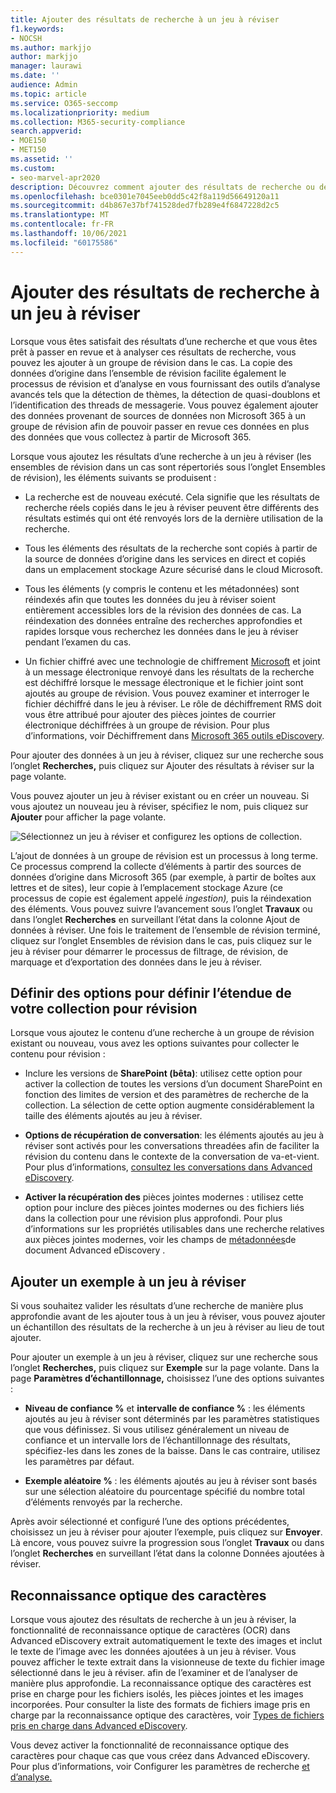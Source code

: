 ```yaml
---
title: Ajouter des résultats de recherche à un jeu à réviser
f1.keywords:
- NOCSH
ms.author: markjjo
author: markjjo
manager: laurawi
ms.date: ''
audience: Admin
ms.topic: article
ms.service: O365-seccomp
ms.localizationpriority: medium
ms.collection: M365-security-compliance
search.appverid:
- MOE150
- MET150
ms.assetid: ''
ms.custom:
- seo-marvel-apr2020
description: Découvrez comment ajouter des résultats de recherche ou des exemples de ces résultats de recherche à un groupe Advanced eDiscovery révision de cas.
ms.openlocfilehash: bce0301e7045eeb0dd5c42f8a119d56649120a11
ms.sourcegitcommit: d4b867e37bf741528ded7fb289e4f6847228d2c5
ms.translationtype: MT
ms.contentlocale: fr-FR
ms.lasthandoff: 10/06/2021
ms.locfileid: "60175586"
---
```

# <a name="add-search-results-to-a-review-set"></a>Ajouter des résultats de recherche à un jeu à réviser

Lorsque vous êtes satisfait des résultats d’une recherche et que vous êtes prêt à passer en revue et à analyser ces résultats de recherche, vous pouvez les ajouter à un groupe de révision dans le cas. La copie des données d’origine dans l’ensemble de révision facilite également le processus de révision et d’analyse en vous fournissant des outils d’analyse avancés tels que la détection de thèmes, la détection de quasi-doublons et l’identification des threads de messagerie. Vous pouvez également ajouter des données provenant de sources de données non Microsoft 365 à un groupe de révision afin de pouvoir passer en revue ces données en plus des données que vous collectez à partir de Microsoft 365.

Lorsque vous ajoutez les résultats d’une recherche à un jeu à  réviser (les ensembles de révision dans un cas sont répertoriés sous l’onglet Ensembles de révision), les éléments suivants se produisent :

- La recherche est de nouveau exécuté. Cela signifie que les résultats de recherche réels copiés dans le jeu à réviser peuvent être différents des résultats estimés qui ont été renvoyés lors de la dernière utilisation de la recherche.

- Tous les éléments des résultats de la recherche sont copiés à partir de la source de données d’origine dans les services en direct et copiés dans un emplacement stockage Azure sécurisé dans le cloud Microsoft.

- Tous les éléments (y compris le contenu et les métadonnées) sont réindexés afin que toutes les données du jeu à réviser soient entièrement accessibles lors de la révision des données de cas. La réindexation des données entraîne des recherches approfondies et rapides lorsque vous recherchez les données dans le jeu à réviser pendant l’examen du cas.

- Un fichier chiffré avec une technologie de chiffrement [Microsoft](encryption.md) et joint à un message électronique renvoyé dans les résultats de la recherche est déchiffré lorsque le message électronique et le fichier joint sont ajoutés au groupe de révision. Vous pouvez examiner et interroger le fichier déchiffré dans le jeu à réviser. Le rôle de déchiffrement RMS doit vous être attribué pour ajouter des pièces jointes de courrier électronique déchiffrées à un groupe de révision. Pour plus d’informations, voir Déchiffrement dans [Microsoft 365 outils eDiscovery](ediscovery-decryption.md).

Pour ajouter des données à un jeu à réviser, cliquez  sur une recherche sous l’onglet **Recherches,** puis cliquez sur Ajouter des résultats à réviser sur la page volante.

Vous pouvez ajouter un jeu à réviser existant ou en créer un nouveau.  Si vous ajoutez un nouveau jeu à réviser, spécifiez le nom, puis cliquez sur **Ajouter** pour afficher la page volante.

![Sélectionnez un jeu à réviser et configurez les options de collection.](../media/AeD_AddToReviewSet.png)

L’ajout de données à un groupe de révision est un processus à long terme. Ce processus comprend la collecte d’éléments à partir des sources de données d’origine dans Microsoft 365 (par exemple, à partir de boîtes aux lettres et de sites), leur copie à l’emplacement stockage Azure (ce processus de copie est également appelé *ingestion),* puis la réindexation des éléments. Vous pouvez suivre l’avancement sous l’onglet **Travaux** ou dans  l’onglet **Recherches** en surveillant l’état dans la colonne Ajout de données à réviser. Une fois le traitement de  l’ensemble de révision terminé, cliquez sur l’onglet Ensembles de révision dans le cas, puis cliquez sur le jeu à réviser pour démarrer le processus de filtrage, de révision, de marquage et d’exportation des données dans le jeu à réviser.

## <a name="define-options-to-scope-your-collection-for-review"></a>Définir des options pour définir l’étendue de votre collection pour révision

Lorsque vous ajoutez le contenu d’une recherche à un groupe de révision existant ou nouveau, vous avez les options suivantes pour collecter le contenu pour révision :

- Inclure les versions de **SharePoint (bêta)**: utilisez cette option pour activer la collection de toutes les versions d’un document SharePoint en fonction des limites de version et des paramètres de recherche de la collection. La sélection de cette option augmente considérablement la taille des éléments ajoutés au jeu à réviser.

- **Options de récupération de conversation**: les éléments ajoutés au jeu à réviser sont activés pour les conversations threadées afin de faciliter la révision du contenu dans le contexte de la conversation de va-et-vient. Pour plus d’informations, [consultez les conversations dans Advanced eDiscovery](conversation-review-sets.md).

- **Activer la récupération des** pièces jointes modernes : utilisez cette option pour inclure des pièces jointes modernes ou des fichiers liés dans la collection pour une révision plus approfondi. Pour plus d’informations sur les propriétés utilisables dans une recherche relatives aux pièces jointes modernes, voir les champs de [métadonnées](document-metadata-fields-in-Advanced-eDiscovery.md)de document Advanced eDiscovery .

## <a name="add-a-sample-to-a-review-set"></a>Ajouter un exemple à un jeu à réviser

Si vous souhaitez valider les résultats d’une recherche de manière plus approfondie avant de les ajouter tous à un jeu à réviser, vous pouvez ajouter un échantillon des résultats de la recherche à un jeu à réviser au lieu de tout ajouter.

Pour ajouter un exemple à un jeu à réviser, cliquez sur une recherche sous l’onglet **Recherches,** puis cliquez sur **Exemple** sur la page volante. Dans la page **Paramètres d’échantillonnage,** choisissez l’une des options suivantes :

- **Niveau de confiance %** et **intervalle de confiance %** : les éléments ajoutés au jeu à réviser sont déterminés par les paramètres statistiques que vous définissez. Si vous utilisez généralement un niveau de confiance et un intervalle lors de l’échantillonnage des résultats, spécifiez-les dans les zones de la baisse. Dans le cas contraire, utilisez les paramètres par défaut.

- **Exemple aléatoire %** : les éléments ajoutés au jeu à réviser sont basés sur une sélection aléatoire du pourcentage spécifié du nombre total d’éléments renvoyés par la recherche.

Après avoir sélectionné et configuré l’une des options précédentes, choisissez un jeu à réviser pour ajouter l’exemple, puis cliquez sur **Envoyer**. Là encore, vous pouvez suivre la progression sous l’onglet **Travaux**  ou dans l’onglet **Recherches** en surveillant l’état dans la colonne Données ajoutées à réviser.

## <a name="optical-character-recognition"></a>Reconnaissance optique des caractères

Lorsque vous ajoutez des résultats de recherche à un jeu à réviser, la fonctionnalité de reconnaissance optique de caractères (OCR) dans Advanced eDiscovery extrait automatiquement le texte des images et inclut le texte de l’image avec les données ajoutées à un jeu à réviser. Vous pouvez afficher le texte extrait dans la visionneuse de texte du fichier image sélectionné dans le jeu à réviser. afin de l’examiner et de l’analyser de manière plus approfondie. La reconnaissance optique des caractères est prise en charge pour les fichiers isolés, les pièces jointes et les images incorporées. Pour consulter la liste des formats de fichiers image pris en charge par la reconnaissance optique des caractères, voir [Types de fichiers pris en charge dans Advanced eDiscovery](supported-filetypes-ediscovery20.md#image).

Vous devez activer la fonctionnalité de reconnaissance optique des caractères pour chaque cas que vous créez dans Advanced eDiscovery. Pour plus d’informations, voir Configurer les paramètres de recherche [et d’analyse.](configure-search-and-analytics-settings-in-advanced-ediscovery.md#optical-character-recognition-ocr)
